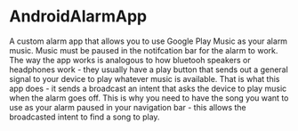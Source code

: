 # AndroidAlarmApp
A custom alarm app that allows you to use Google Play Music as your alarm music. 
Music must be paused in the notifcation bar for the alarm to work. The way the app works is
analogous to how bluetooh speakers or headphones work - they usually have a play button that sends
out a general signal to your device to play whatever music is available. That is what this app does -
it sends a broadcast an intent that asks the device to play music when the alarm goes off. This is 
why you need to have the song you want to use as your alarm paused in your navigation bar - this
allows the broadcasted intent to find a song to play. 
